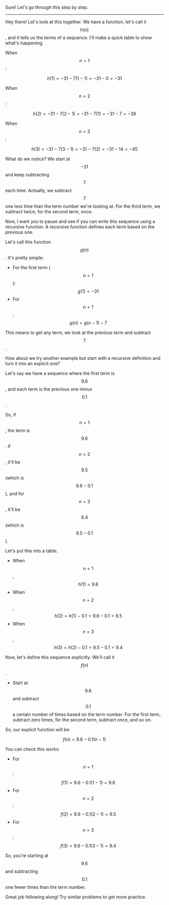 Sure! Let's go through this step by step.

---

Hey there! Let's look at this together. We have a function, let's call it $$h(n)$$, and it tells us the terms of a sequence. I'll make a quick table to show what's happening.

When $$n = 1$$:

$$h(1) = -31 - 7(1 - 1) = -31 - 0 = -31$$

When $$n = 2$$:

$$h(2) = -31 - 7(2 - 1) = -31 - 7(1) = -31 - 7 = -38$$

When $$n = 3$$:

$$h(3) = -31 - 7(3 - 1) = -31 - 7(2) = -31 - 14 = -45$$

What do we notice? We start at $$-31$$ and keep subtracting $$7$$ each time. Actually, we subtract $$7$$ one less time than the term number we're looking at. For the third term, we subtract twice; for the second term, once.

Now, I want you to pause and see if you can write this sequence using a recursive function. A recursive function defines each term based on the previous one.

Let's call this function $$g(n)$$. It's pretty simple:

- For the first term ($$n = 1$$): $$g(1) = -31$$
- For $$n > 1$$: $$g(n) = g(n-1) - 7$$

This means to get any term, we look at the previous term and subtract $$7$$.

How about we try another example but start with a recursive definition and turn it into an explicit one?

Let's say we have a sequence where the first term is $$9.6$$, and each term is the previous one minus $$0.1$$.

So, if $$n = 1$$, the term is $$9.6$$. If $$n = 2$$, it'll be $$9.5$$ (which is $$9.6 - 0.1$$), and for $$n = 3$$, it'll be $$9.4$$ (which is $$9.5 - 0.1$$).

Let's put this into a table:

- When $$n = 1$$, $$h(1) = 9.6$$
- When $$n = 2$$, $$h(2) = h(1) - 0.1 = 9.6 - 0.1 = 9.5$$
- When $$n = 3$$, $$h(3) = h(2) - 0.1 = 9.5 - 0.1 = 9.4$$

Now, let's define this sequence explicitly. We'll call it $$f(n)$$. 

- Start at $$9.6$$ and subtract $$0.1$$ a certain number of times based on the term number. For the first term, subtract zero times, for the second term, subtract once, and so on.

So, our explicit function will be: 

$$f(n) = 9.6 - 0.1(n - 1)$$

You can check this works:

- For $$n = 1$$: $$f(1) = 9.6 - 0.1(1 - 1) = 9.6$$
- For $$n = 2$$: $$f(2) = 9.6 - 0.1(2 - 1) = 9.5$$
- For $$n = 3$$: $$f(3) = 9.6 - 0.1(3 - 1) = 9.4$$

So, you’re starting at $$9.6$$ and subtracting $$0.1$$ one fewer times than the term number.

Great job following along! Try similar problems to get more practice.